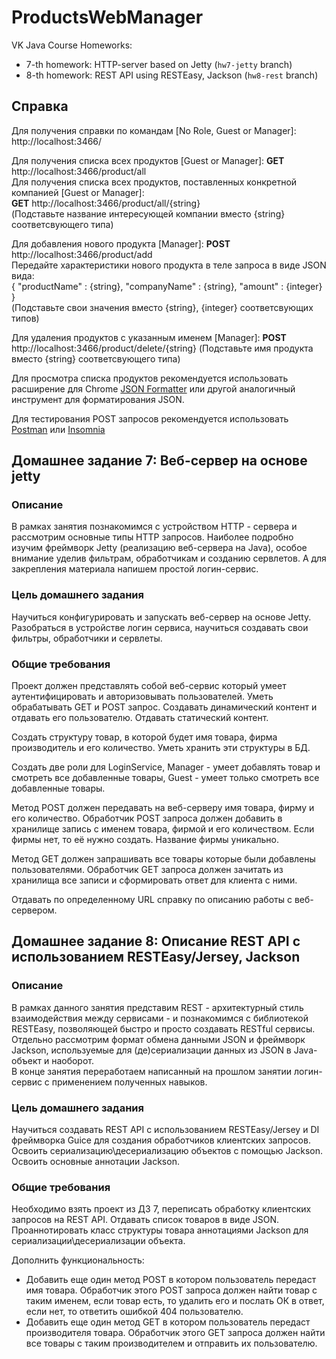 # ProductsWebManager
VK Java Course Homeworks:
* 7-th homework: HTTP-server based on Jetty (`hw7-jetty` branch)
* 8-th homework: REST API using RESTEasy, Jackson (`hw8-rest` branch)

## Справка
Для получения справки по командам [No Role, Guest or Manager]: http://localhost:3466/  

Для получения списка всех продуктов [Guest or Manager]: **GET** http://localhost:3466/product/all  
Для получения списка всех продуктов, поставленных конкретной компанией [Guest or Manager]:   
**GET** http://localhost:3466/product/all/{string}  
(Подставьте название интересующей компании вместо {string} соответсвующего типа)

Для добавления нового продукта [Manager]: **POST** http://localhost:3466/product/add  
Передайте характеристики нового продукта в теле запроса в виде JSON вида:  
{ "productName" : {string}, "companyName" : {string}, "amount" : {integer} }  
(Подставьте свои значения вместо {string}, {integer} соответсвующих типов)

Для удаления продуктов с указанным именем [Manager]: **POST** http://localhost:3466/product/delete/{string}
(Подставьте имя продукта вместо {string} соответсвующего типа)

Для просмотра списка продуктов рекомендуется использовать расширение для Chrome [JSON Formatter](https://github.com/callumlocke/json-formatter) или другой аналогичный инструмент для форматирования JSON.  

Для тестирования POST запросов рекомендуется использовать [Postman](https://www.postman.com/) или [Insomnia](https://insomnia.rest/)

## Домашнее задание 7: Веб-сервер на основе jetty
### Описание
В рамках занятия познакомимся с устройством HTTP - сервера и рассмотрим основные типы HTTP запросов. Наиболее подробно изучим фреймворк Jetty 
(реализацию веб-сервера на Java), особое внимание уделив фильтрам, обработчикам и созданию сервлетов. А для закрепления материала  напишем простой логин-сервис.

### Цель домашнего задания
Научиться конфигурировать и запускать веб-сервер на основе Jetty. Разобраться в устройстве логин сервиса, 
научиться создавать свои фильтры, обработчики и сервлеты.

### Общие требования
Проект должен представлять собой веб-сервис который умеет аутентифицировать и авторизовывать пользователей. Уметь обрабатывать GET и POST запрос. 
Создавать динамический контент и отдавать его пользователю. Отдавать статический контент. 

Создать структуру товар, в которой будет имя товара, фирма производитель и его количество. Уметь хранить эти структуры в БД. 

Создать две роли для LoginService, Manager - умеет добавлять товар и смотреть все добавленные товары, Guest - умеет только смотреть все добавленные товары.

Метод POST должен передавать на веб-серверу имя товара, фирму и его количество. Обработчик POST запроса должен добавить в хранилище запись с именем товара, фирмой и его количеством. Если фирмы нет, то её нужно создать. Название фирмы уникально.

Метод GET должен запрашивать все товары которые были добавлены пользователями. Обработчик GET запроса должен зачитать из хранилища все записи и сформировать ответ для клиента с ними.

Отдавать по определенному URL справку по описанию работы с веб-сервером.

## Домашнее задание 8: Описание REST API с использованием RESTEasy/Jersey, Jackson

### Описание
В рамках данного занятия представим REST - архитектурный стиль взаимодействия между сервисами - и познакомимся с библиотекой RESTEasy, позволяющей быстро и просто создавать RESTful сервисы. Отдельно рассмотрим формат обмена данными JSON и фреймворк Jackson, используемые для (де)сериализации данных из JSON в Java-объект и наоборот.  
В конце занятия переработаем написанный на прошлом занятии логин-сервис с  применением полученных навыков.

### Цель домашнего задания
Научиться создавать REST API с использованием RESTEasy/Jersey и DI фреймворка Guice для создания обработчиков клиентских запросов. 
Освоить сериализацию\десериализацию объектов с помощью Jackson. Освоить основные аннотации Jackson.

### Общие требования
Необходимо взять проект из ДЗ 7, переписать обработку клиентских запросов на REST API. Отдавать список товаров в виде JSON.  
Проаннотировать класс структуры товара аннотациями Jackson для сериализации\десериализации объекта.

Дополнить функциональность:
* Добавить еще один метод POST в котором пользователь передаст имя товара. Обработчик этого POST запроса должен найти товар с таким именем, если товар есть, то удалить его и послать ОК в ответ, если нет, то ответить ошибкой 404 пользователю.  
* Добавить еще один метод GET в котором пользователь передаст производителя товара. Обработчик этого GET запроса должен найти все товары с таким производителем и отправить их пользователю.
